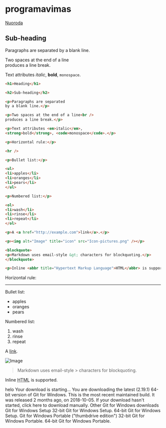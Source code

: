 # programavimas



[Nuoroda](www.google.lt)


## Sub-heading

Paragraphs are separated
by a blank line.

Two spaces at the end of a line  
produces a line break.

Text attributes _italic_, 
**bold**, `monospace`.

```HTML
<h1>Heading</h1>

<h2>Sub-heading</h2>

<p>Paragraphs are separated
by a blank line.</p>

<p>Two spaces at the end of a line<br />
produces a line break.</p>

<p>Text attributes <em>italic</em>, 
<strong>bold</strong>, <code>monospace</code>.</p>

<p>Horizontal rule:</p>

<hr />

<p>Bullet list:</p>

<ul>
<li>apples</li>
<li>oranges</li>
<li>pears</li>
</ul>

<p>Numbered list:</p>

<ol>
<li>wash</li>
<li>rinse</li>
<li>repeat</li>
</ol>

<p>A <a href="http://example.com">link</a>.</p>

<p><img alt="Image" title="icon" src="Icon-pictures.png" /></p>

<blockquote>
<p>Markdown uses email-style &gt; characters for blockquoting.</p>
</blockquote>

<p>Inline <abbr title="Hypertext Markup Language">HTML</abbr> is supported.</p>
```


Horizontal rule:

---

Bullet list:

  * apples
  * oranges
  * pears

Numbered list:

  1. wash
  2. rinse
  3. repeat

A [link][example].

  [example]: http://example.com

![Image](Icon-pictures.png "icon")

> Markdown uses email-style > characters for blockquoting.

Inline <abbr title="Hypertext Markup Language">HTML</abbr> is supported.

helo
Your download is starting...
You are downloading the latest (2.19.1) 64-bit version of Git for Windows. This is the most recent maintained build. It was released 2 months ago, on 2018-10-05. 
If your download hasn't started, click here to download manually. 
Other Git for Windows downloads
Git for Windows Setup
32-bit Git for Windows Setup. 
64-bit Git for Windows Setup. 
Git for Windows Portable ("thumbdrive edition")
32-bit Git for Windows Portable. 
64-bit Git for Windows Portable. 
